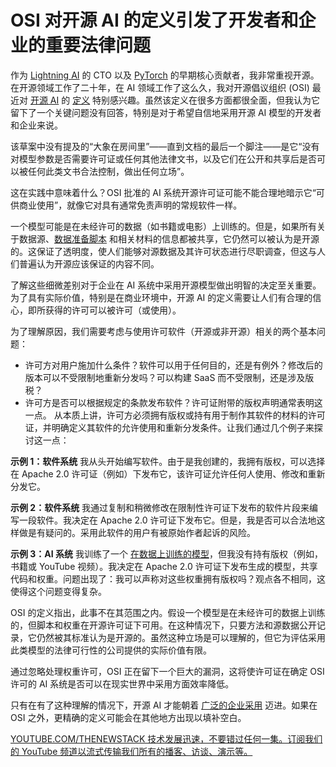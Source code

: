# OSI 对开源 AI 的定义引发了开发者和企业的重要法律问题

作为 [Lightning AI](https://lightning.ai/) 的 CTO 以及 [PyTorch](https://thenewstack.io/official-pytorch-documentary-revisits-its-past-and-its-future/) 的早期核心贡献者，我非常重视开源。在开源领域工作了二十年，在 AI 领域工作了这么久，我对开源倡议组织 (OSI) 最近对 [开源 AI](https://thenewstack.io/why-open-source-ai-has-no-meaning/) 的 [定义](https://thenewstack.io/open-source-ai-osi-wrestles-with-a-definition/) 特别感兴趣。虽然该定义在很多方面都很全面，但我认为它留下了一个关键问题没有回答，特别是对于希望自信地采用开源 AI 模型的开发者和企业来说。

该草案中没有提及的“大象在房间里”——直到文档的最后一个脚注——是它“没有对模型参数是否需要许可证或任何其他法律文书，以及它们在公开和共享后是否可以被任何此类文书合法控制，做出任何立场”。

这在实践中意味着什么？OSI 批准的 AI 系统开源许可证可能不能合理地暗示它“可供商业使用”，就像它对具有通常免责声明的常规软件一样。

一个模型可能是在未经许可的数据（如书籍或电影）上训练的。但是，如果所有关于数据源、[数据准备脚本](https://thenewstack.io/dont-let-the-script-kiddies-steal-your-cloud-data/) 和相关材料的信息都被共享，它仍然可以被认为是开源的。这保证了透明度，使人们能够对源数据及其许可状态进行尽职调查，但这与人们普遍认为开源应该保证的内容不同。

了解这些细微差别对于企业在 AI 系统中采用开源模型做出明智的决定至关重要。为了具有实际价值，特别是在商业环境中，开源 AI 的定义需要让人们有合理的信心，即所获得的许可可以被许可（或使用）。

为了理解原因，我们需要考虑与使用许可软件（开源或非开源）相关的两个基本问题：

- 许可方对用户施加什么条件？软件可以用于任何目的，还是有例外？修改后的版本可以不受限制地重新分发吗？可以构建 SaaS 而不受限制，还是涉及版税？
- 许可方是否可以根据规定的条款发布软件？许可证附带的版权声明通常表明这一点。
从本质上讲，许可方必须拥有版权或持有用于制作其软件的材料的许可证，并明确定义其软件的允许使用和重新分发条件。让我们通过几个例子来探讨这一点：

**示例 1：软件系统**
我从头开始编写软件。由于是我创建的，我拥有版权，可以选择在 Apache 2.0 许可证（例如）下发布它，该许可证允许任何人使用、修改和重新分发它。

**示例 2：软件系统**
我通过复制和稍微修改在限制性许可证下发布的软件片段来编写一段软件。我决定在 Apache 2.0 许可证下发布它。但是，我是否可以合法地这样做是有疑问的。采用此软件的用户有被原始作者起诉的风险。

**示例 3：AI 系统**
我训练了一个 [在数据上训练的模型](https://thenewstack.io/nosql-data-modeling-mistakes-that-ruin-performance/)，但我没有持有版权（例如，书籍或 YouTube 视频）。我决定在 Apache 2.0 许可证下发布生成的模型，共享代码和权重。问题出现了：我可以声称对这些权重拥有版权吗？观点各不相同，这使得这个问题变得复杂。

OSI 的定义指出，此事不在其范围之内。假设一个模型是在未经许可的数据上训练的，但脚本和权重在开源许可证下可用。在这种情况下，只要方法和源数据公开记录，它仍然被其标准认为是开源的。虽然这种立场是可以理解的，但它为评估采用此类模型的法律可行性的公司提供的实际价值有限。

通过忽略处理权重许可，OSI 正在留下一个巨大的漏洞，这将使许可证在确定 OSI 许可的 AI 系统是否可以在现实世界中采用方面效率降低。

只有在有了这种理解的情况下，开源 AI 才能朝着 [广泛的企业采用](https://thenewstack.io/whats-stopping-webassembly-from-widespread-adoption/) 迈进。如果在 OSI 之外，更精确的定义可能会在其他地方出现以填补空白。

[
YOUTUBE.COM/THENEWSTACK
技术发展迅速，不要错过任何一集。订阅我们的 YouTube
频道以流式传输我们所有的播客、访谈、演示等。
](https://youtube.com/thenewstack?sub_confirmation=1)